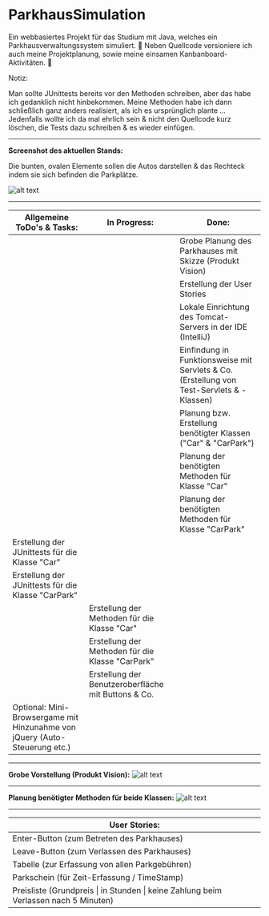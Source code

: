 # ParkhausSimulation

Ein webbasiertes Projekt für das Studium mit Java, welches ein Parkhausverwaltungssystem simuliert. :tulip:
Neben Quellcode versioniere ich auch meine Projektplanung, sowie meine einsamen Kanbanboard-Aktivitäten. :frog:

Notiz:

Man sollte JUnittests bereits vor den Methoden schreiben, aber das habe ich gedanklich nicht hinbekommen.
Meine Methoden habe ich dann schließlich ganz anders realisiert, als ich es ursprünglich plante ...
Jedenfalls wollte ich da mal ehrlich sein & nicht den Quellcode kurz löschen, die Tests dazu schreiben & es wieder einfügen.

-------------------------------------------------------------------------------------------------------------------
**Screenshot des aktuellen Stands:**

Die bunten, ovalen Elemente sollen die Autos darstellen & das Rechteck indem sie sich befinden die Parkplätze.

![alt text](https://bilderupload.org/image/860374329-parkhaus-screenshot.jpg) 

-------------------------------------------------------------------------------------------------------------------

<table>
  <thead>
    <tr>
      <th>Allgemeine ToDo's & Tasks:</th>
      <th>In Progress:</th>
      <th>Done:</th>
    </tr>
  </thead>
  <tbody>
    <tr>
      <td></td>
      <td></td>
      <td>Grobe Planung des Parkhauses mit Skizze (Produkt Vision)</td>
    </tr>
    <tr>
      <td></td>
      <td></td>
      <td>Erstellung der User Stories</td>
    </tr>
    <tr>
      <td></td>
      <td></td>
      <td>Lokale Einrichtung des Tomcat-Servers in der IDE (IntelliJ)</td>
    </tr>
    <tr>
      <td></td>
      <td></td>
      <td>Einfindung in Funktionsweise mit Servlets & Co. (Erstellung von Test-Servlets & -Klassen)</td>
    </tr>
     <tr>
      <td></td>
      <td></td>
      <td>Planung bzw. Erstellung benötigter Klassen ("Car" & "CarPark")</td>
    </tr>
     <tr>
      <td></td>
      <td></td>
      <td>Planung der benötigten Methoden für Klasse "Car"</td>
    </tr>
    <tr>
      <td></td>
      <td></td>
      <td>Planung der benötigten Methoden für Klasse "CarPark"</td>
    </tr>
    <tr>
      <td>Erstellung der JUnittests für die Klasse "Car"</td>
      <td></td>
      <td></td>
    </tr>
    <tr>
      <td>Erstellung der JUnittests für die Klasse "CarPark"</td>
      <td></td>
      <td></td>
    </tr>
    <tr>
      <td></td>
      <td>Erstellung der Methoden für die Klasse "Car"</td>
      <td></td>
    </tr>
    <tr>
      <td></td>
      <td>Erstellung der Methoden für die Klasse "CarPark"</td>
      <td></td>
    </tr>
    <tr>
      <td></td>
      <td>Erstellung der Benutzeroberfläche mit Buttons & Co.</td>
      <td></td>
    </tr>
    <tr>
      <td>Optional: Mini-Browsergame mit Hinzunahme von jQuery (Auto-Steuerung etc.)</td>
      <td></td>
      <td></td>
    </tr>
  </tbody>
</table>

-------------------------------------------------------------------------------------------------------------------

**Grobe Vorstellung (Produkt Vision):**
![alt text](https://s12.directupload.net/images/210430/ok2ufitt.png)

-------------------------------------------------------------------------------------------------------------------

**Planung benötigter Methoden für beide Klassen:**
![alt text](https://s8.directupload.net/images/210430/anzn8bxp.png)

-------------------------------------------------------------------------------------------------------------------

<table>
  <thead>
    <th>User Stories:</th>
  </thead>
  <tbody>
    <tr>
      <td>Enter-Button (zum Betreten des Parkhauses)</td>
    </tr>
    <tr>
      <td>Leave-Button (zum Verlassen des Parkhauses)</td>
    </tr>
    <tr>
      <td>Tabelle (zur Erfassung von allen Parkgebühren)</td>
    </tr>
    <tr>
      <td>Parkschein (für Zeit-Erfassung / TimeStamp)</td>
    </tr>
    <tr>
      <td>Preisliste (Grundpreis | in Stunden | keine Zahlung beim Verlassen nach 5 Minuten)</td>
    </tr>
  </tbody>
</table>
